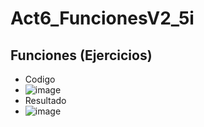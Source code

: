 # Act6_FuncionesV2_5i

## Funciones (Ejercicios)
- Codigo
- ![image](https://github.com/user-attachments/assets/8aacdfcc-66dc-4e07-a0e8-1824e1ef805e)
- Resultado
- ![image](https://github.com/user-attachments/assets/e13d422a-cd2a-4a53-89e7-a93f02885525)

